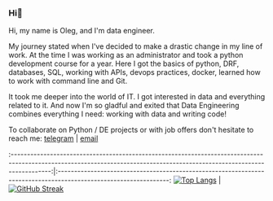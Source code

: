 ### Hi👋
Hi, my name is Oleg, and I'm data engineer.  

My journey stated when I've decided to make a drastic change in my line of work. At the time I was working as an administrator and took a python development course for a year. Here I got the basics of python, DRF, databases, SQL, working with APIs, devops practices, docker, learned how to work with command line and Git.  

It took me deeper into the world of IT. I got interested in data and everything related to it. And now I'm so gladful and exited that Data Engineering combines everything I need: working with data and writing code!

To collaborate on Python / DE projects or with job offers don't hesitate to reach me: [telegram](https://t.me/atsterq) | [email](olegguschin.dev@gmail.com)  

:------------------------------------------------------------------------------------------------------------------------------------------------------------------------:|:----------------------------------------------------------------------------------------------------------------:
[![Top Langs](https://github-readme-stats.vercel.app/api/top-langs/?username=atsterq&layout=donut&theme=transparent)](https://github.com/anuraghazra/github-readme-stats) |[![GitHub Streak](https://streak-stats.demolab.com/?user=atsterq&theme=transparent)](https://git.io/streak-stats)

